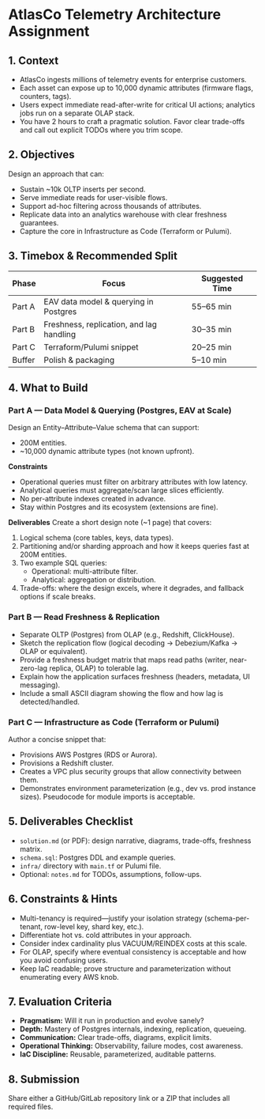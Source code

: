 # AtlasCo Telemetry Architecture Assignment

## 1. Context
- AtlasCo ingests millions of telemetry events for enterprise customers.
- Each asset can expose up to 10,000 dynamic attributes (firmware flags, counters, tags).
- Users expect immediate read-after-write for critical UI actions; analytics jobs run on a separate OLAP stack.
- You have 2 hours to craft a pragmatic solution. Favor clear trade-offs and call out explicit TODOs where you trim scope.

## 2. Objectives
Design an approach that can:
- Sustain ~10k OLTP inserts per second.
- Serve immediate reads for user-visible flows.
- Support ad-hoc filtering across thousands of attributes.
- Replicate data into an analytics warehouse with clear freshness guarantees.
- Capture the core in Infrastructure as Code (Terraform or Pulumi).

## 3. Timebox & Recommended Split
| Phase | Focus | Suggested Time |
| --- | --- | --- |
| Part A | EAV data model & querying in Postgres | 55–65 min |
| Part B | Freshness, replication, and lag handling | 30–35 min |
| Part C | Terraform/Pulumi snippet | 20–25 min |
| Buffer | Polish & packaging | 5–10 min |

## 4. What to Build

### Part A — Data Model & Querying (Postgres, EAV at Scale)
Design an Entity–Attribute–Value schema that can support:
- 200M entities.
- ~10,000 dynamic attribute types (not known upfront).

**Constraints**
- Operational queries must filter on arbitrary attributes with low latency.
- Analytical queries must aggregate/scan large slices efficiently.
- No per-attribute indexes created in advance.
- Stay within Postgres and its ecosystem (extensions are fine).

**Deliverables**
Create a short design note (~1 page) that covers:
1. Logical schema (core tables, keys, data types).
2. Partitioning and/or sharding approach and how it keeps queries fast at 200M entities.
3. Two example SQL queries:
   - Operational: multi-attribute filter.
   - Analytical: aggregation or distribution.
4. Trade-offs: where the design excels, where it degrades, and fallback options if scale breaks.

### Part B — Read Freshness & Replication
- Separate OLTP (Postgres) from OLAP (e.g., Redshift, ClickHouse).
- Sketch the replication flow (logical decoding → Debezium/Kafka → OLAP or equivalent).
- Provide a freshness budget matrix that maps read paths (writer, near-zero-lag replica, OLAP) to tolerable lag.
- Explain how the application surfaces freshness (headers, metadata, UI messaging).
- Include a small ASCII diagram showing the flow and how lag is detected/handled.

### Part C — Infrastructure as Code (Terraform or Pulumi)
Author a concise snippet that:
- Provisions AWS Postgres (RDS or Aurora).
- Provisions a Redshift cluster.
- Creates a VPC plus security groups that allow connectivity between them.
- Demonstrates environment parameterization (e.g., dev vs. prod instance sizes). Pseudocode for module imports is acceptable.

## 5. Deliverables Checklist
- `solution.md` (or PDF): design narrative, diagrams, trade-offs, freshness matrix.
- `schema.sql`: Postgres DDL and example queries.
- `infra/` directory with `main.tf` or Pulumi file.
- Optional: `notes.md` for TODOs, assumptions, follow-ups.

## 6. Constraints & Hints
- Multi-tenancy is required—justify your isolation strategy (schema-per-tenant, row-level key, shard key, etc.).
- Differentiate hot vs. cold attributes in your approach.
- Consider index cardinality plus VACUUM/REINDEX costs at this scale.
- For OLAP, specify where eventual consistency is acceptable and how you avoid confusing users.
- Keep IaC readable; prove structure and parameterization without enumerating every AWS knob.

## 7. Evaluation Criteria
- **Pragmatism:** Will it run in production and evolve sanely?
- **Depth:** Mastery of Postgres internals, indexing, replication, queueing.
- **Communication:** Clear trade-offs, diagrams, explicit limits.
- **Operational Thinking:** Observability, failure modes, cost awareness.
- **IaC Discipline:** Reusable, parameterized, auditable patterns.

## 8. Submission
Share either a GitHub/GitLab repository link or a ZIP that includes all required files.
